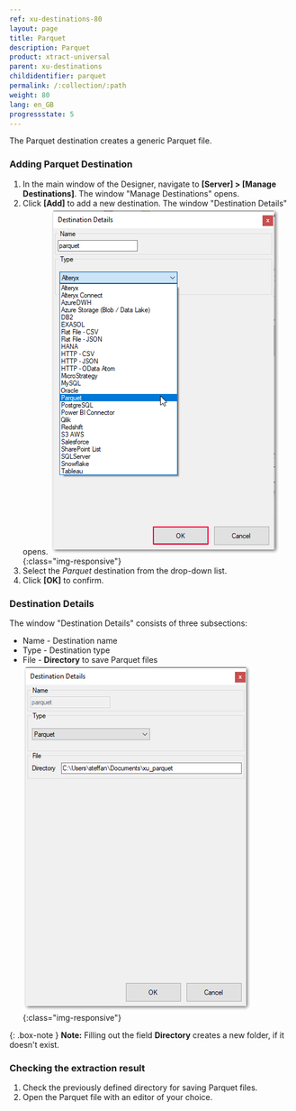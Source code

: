 ```yaml
---
ref: xu-destinations-80
layout: page
title: Parquet
description: Parquet
product: xtract-universal
parent: xu-destinations
childidentifier: parquet
permalink: /:collection/:path
weight: 80
lang: en_GB
progressstate: 5
---
```

The Parquet destination creates a generic Parquet file.

### Adding Parquet Destination
1. In the main window of the Designer, navigate to **[Server] > [Manage Destinations]**. The window "Manage Destinations" opens.
2. Click **[Add]** to add a new destination. The window "Destination Details" opens.
![XU_parquet_Destination](/img/content/xu/parquet/parquet_manage_destination.png){:class="img-responsive"}
3. Select the *Parquet* destination from the drop-down list.
4. Click **[OK]** to confirm.

### Destination Details
The window "Destination Details" consists of three subsections:
- Name - Destination name
- Type - Destination type
- File - **Directory** to save Parquet files
![Parquet-Destination-Details](/img/content/xu/parquet/parquet_destination_details.png){:class="img-responsive"}

{: .box-note }
**Note:** Filling out the field **Directory** creates a new folder, if it doesn't exist. 

### Checking the extraction result

1. Check the previously defined directory for saving Parquet files.
2. Open the Parquet file with an editor of your choice.

